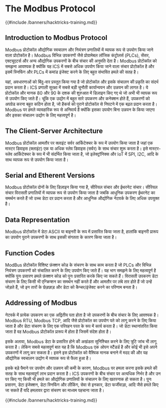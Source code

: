 # The Modbus Protocol

{{#include /banners/hacktricks-training.md}}

## Introduction to Modbus Protocol

Modbus प्रोटोकॉल औद्योगिक स्वचालन और नियंत्रण प्रणालियों में व्यापक रूप से उपयोग किया जाने वाला प्रोटोकॉल है। Modbus विभिन्न उपकरणों जैसे प्रोग्रामेबल लॉजिक कंट्रोलर्स (PLCs), सेंसर, एक्ट्यूएटर्स और अन्य औद्योगिक उपकरणों के बीच संचार की अनुमति देता है। Modbus प्रोटोकॉल को समझना आवश्यक है क्योंकि यह ICS में सबसे अधिक उपयोग किया जाने वाला संचार प्रोटोकॉल है और इसमें स्निफिंग और PLCs में कमांड इंजेक्ट करने के लिए बहुत संभावित हमले की सतह है।

यहां, अवधारणाओं को बिंदु-वार प्रस्तुत किया गया है जो प्रोटोकॉल और इसके संचालन की प्रकृति का संदर्भ प्रदान करता है। ICS प्रणाली सुरक्षा में सबसे बड़ी चुनौती कार्यान्वयन और उन्नयन की लागत है। ये प्रोटोकॉल और मानक 80 और 90 के दशक की शुरुआत में डिज़ाइन किए गए थे जो अभी भी व्यापक रूप से उपयोग किए जाते हैं। चूंकि एक उद्योग में बहुत सारे उपकरण और कनेक्शन होते हैं, उपकरणों को अपग्रेड करना बहुत कठिन होता है, जो हैकर्स को पुराने प्रोटोकॉल से निपटने में एक बढ़त प्रदान करता है। Modbus पर हमले व्यावहारिक रूप से अनिवार्य हैं क्योंकि इसका उपयोग बिना उन्नयन के किया जाएगा और इसका संचालन उद्योग के लिए महत्वपूर्ण है।

## The Client-Server Architecture

Modbus प्रोटोकॉल आमतौर पर क्लाइंट सर्वर आर्किटेक्चर के रूप में उपयोग किया जाता है जहां एक मास्टर डिवाइस (क्लाइंट) एक या अधिक स्लेव डिवाइस (सर्वर) के साथ संचार शुरू करता है। इसे मास्टर-स्लेव आर्किटेक्चर के रूप में भी संदर्भित किया जाता है, जो इलेक्ट्रॉनिक्स और IoT में SPI, I2C, आदि के साथ व्यापक रूप से उपयोग किया जाता है।

## Serial and Etherent Versions

Modbus प्रोटोकॉल दोनों के लिए डिज़ाइन किया गया है, सीरियल संचार और ईथरनेट संचार। सीरियल संचार विरासती प्रणालियों में व्यापक रूप से उपयोग किया जाता है जबकि आधुनिक उपकरण ईथरनेट का समर्थन करते हैं जो उच्च डेटा दर प्रदान करता है और आधुनिक औद्योगिक नेटवर्क के लिए अधिक उपयुक्त है।

## Data Representation

Modbus प्रोटोकॉल में डेटा ASCII या बाइनरी के रूप में प्रसारित किया जाता है, हालांकि बाइनरी प्रारूप का उपयोग पुराने उपकरणों के साथ इसकी संगतता के कारण किया जाता है।

## Function Codes

ModBus प्रोटोकॉल विशिष्ट फ़ंक्शन कोड के संचरण के साथ काम करता है जो PLCs और विभिन्न नियंत्रण उपकरणों को संचालित करने के लिए उपयोग किए जाते हैं। यह भाग समझने के लिए महत्वपूर्ण है क्योंकि पुनः प्रसारण हमले फ़ंक्शन कोड को पुनः प्रसारित करके किए जा सकते हैं। विरासती उपकरण डेटा संचरण के लिए किसी भी एन्क्रिप्शन का समर्थन नहीं करते हैं और आमतौर पर लंबे तार होते हैं जो उन्हें जोड़ते हैं, जो इन तारों के छेड़छाड़ और डेटा को कैप्चर/इंजेक्ट करने का परिणाम बनता है।

## Addressing of Modbus

नेटवर्क में प्रत्येक उपकरण का एक अद्वितीय पता होता है जो उपकरणों के बीच संचार के लिए आवश्यक है। Modbus RTU, Modbus TCP, आदि जैसे प्रोटोकॉल का उपयोग पते को लागू करने के लिए किया जाता है और डेटा संचरण के लिए एक परिवहन परत के रूप में कार्य करता है। जो डेटा स्थानांतरित किया जाता है वह Modbus प्रोटोकॉल प्रारूप में होता है जिसमें संदेश होता है।

इसके अलावा, Modbus डेटा के प्रसारित होने की अखंडता सुनिश्चित करने के लिए त्रुटि जांच भी लागू करता है। लेकिन सबसे महत्वपूर्ण बात यह है कि Modbus एक ओपन स्टैंडर्ड है और कोई भी इसे अपने उपकरणों में लागू कर सकता है। इसने इस प्रोटोकॉल को वैश्विक मानक बनाने में मदद की और यह औद्योगिक स्वचालन उद्योग में व्यापक रूप से फैला हुआ है।

इसके बड़े पैमाने पर उपयोग और उन्नयन की कमी के कारण, Modbus पर हमला करना इसके हमले की सतह के साथ महत्वपूर्ण लाभ प्रदान करता है। ICS उपकरणों के बीच संचार पर अत्यधिक निर्भर है और उन पर किए गए किसी भी हमले का औद्योगिक प्रणालियों के संचालन के लिए खतरनाक हो सकता है। पुनः प्रसारण, डेटा इंजेक्शन, डेटा स्निफिंग और लीकिंग, सेवा से इनकार, डेटा फर्जीवाड़ा, आदि जैसे हमले किए जा सकते हैं यदि हमलावर द्वारा संचरण का माध्यम पहचाना जाता है।

{{#include /banners/hacktricks-training.md}}
